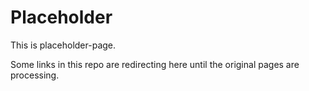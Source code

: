 # Placeholder
This is placeholder-page. 

Some links in this repo are redirecting here until the original pages are processing.
